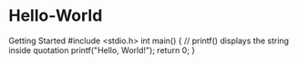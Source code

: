 # Hello-World
Getting Started
#include <stdio.h>
int main() {
   // printf() displays the string inside quotation
   printf("Hello, World!");
   return 0;
}
